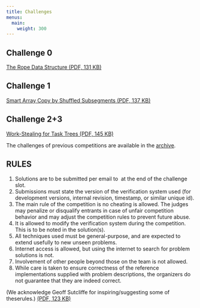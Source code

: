```yaml
---
title: Challenges
menus: 
  main:
    weight: 300
---
```


## Challenge 0

[The Rope Data Structure (PDF, 131 KB)](verifyThis2024-Challenge-0.pdf)

## Challenge 1

[Smart Array Copy by Shuffled Subsegments (PDF, 137 KB)](verifyThis2024-Challenge-1.pdf)

## Challenge 2+3

[Work-Stealing for Task Trees (PDF, 145 KB)](verifyThis2024-Challenge-2and3.pdf)

The challenges of previous competitions are available in the
[archive](archive).
 

## RULES

1.  Solutions are to be submitted per email to
     at the end of the challenge slot.
2.  Submissions must state the version of the verification system used
    (for development versions, internal revision, timestamp, or similar
    unique id).
3.  The main rule of the competition is no cheating is allowed. The
    judges may penalize or disqualify entrants in case of unfair
    competition behavior and may adjust the competition rules to prevent
    future abuse.
4.  It is allowed to modify the verification system during the
    competition. This is to be noted in the solution(s).
5.  All techniques used must be general-purpose, and are expected to
    extend usefully to new unseen problems.
6.  Internet access is allowed, but using the internet to search for
    problem solutions is not.
7.  Involvement of other people beyond those on the team is not allowed.
8.  While care is taken to ensure correctness of the reference
    implementations supplied with problem descriptions, the organizers
    do not guarantee that they are indeed correct.

(We acknowledge Geoff Sutcliffe for inspiring/suggesting some of theserules.) 
[(PDF, 123 KB)](challenge3.pdf)